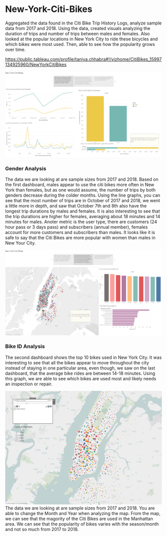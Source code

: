 # New-York-Citi-Bikes

Aggregated the data found in the Citi Bike Trip History Logs, analyze sample data from 2017 and 2018. Using the data, created visuals analyzing the duration of trips and number of trips between males and females. Also looked at the popular locations in New York City to ride these bicycles and which bikes were most used. Then, able to see how the popularity grows over time. 

https://public.tableau.com/profile/taniya.chhabra#!/vizhome/CitiBikes_15997134925960/NewYorkCitiBikes

![gender distribution](./gender.png)
### Gender Analysis

The data we are looking at are sample sizes from 2017 and 2018. Based on the first dashboard, males appear to use the citi bikes more often in New York than females, but as one would assume, the number of trips by both genders decrease during the colder months. Using the line graphs, you can see that the most number of trips are in October of 2017 and 2018, we went a little more in depth, and saw that October 7th and 8th also have the longest trip durations by males and females. It is also interesting to see that the trip durations are higher for females, averaging about 18 minutes and 14 minutes for males. Anoter metric is the user type, there are customers (24 hour pass or 3 days pass) and subscribers (annual member), females account for more customers and subscribers than males. It looks like it is safe to say that the Citi Bikes are more popular with women than males in New Your City.

![bike_id info](bike_id.png)
### Bike ID Analysis 
The second dashboard shows the top 10 bikes used in New York City. It was interesting to see that all the bikes appear to move throughout the city instead of staying in one particular area, even though, we saw on the last dashboard, that the average bike rides are between 14-18 minutes. Using this graph, we are able to see which bikes are used most and likely needs an inspection or repair.

![map](map.png)
The data we are looking at are sample sizes from 2017 and 2018. You are able to change the Month and Year when analyzing the map. From the map, we can see that the magority of the Citi Bikes are used in the Manhattan area. We can see that the popularity of bikes varies with the season/month and not so much from 2017 to 2018. 
